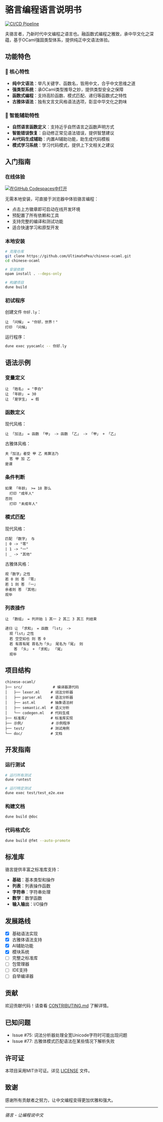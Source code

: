 # 骆言编程语言说明书

[![CI/CD Pipeline](https://github.com/UltimatePea/chinese-ocaml/actions/workflows/ci.yml/badge.svg)](https://github.com/UltimatePea/chinese-ocaml/actions/workflows/ci.yml)

夫骆言者，乃新时代中文编程之语言也。融函数式编程之雅致，承中华文化之深蕴，基于OCaml强固类型体系，提供纯正中文语法体验。

<!-- 修复Issue #87进行中：移除现代风格支持，只保留古雅风格 -->

## 功能特色

### 🎯 核心特性
- **纯中文语法**：举凡关键字、函数名，皆用中文，合乎中文思维之道
- **强类型系统**：承OCaml类型推导之妙，提供类型安全之保障
- **函数式编程**：支持高阶函数、模式匹配、递归等函数式之特性
- **古雅体语法**：独有文言文风格语法选项，彰显中华文化之韵味

### 🤖 智能辅助特性
- **自然语言函数定义**：支持近乎自然语言之函数声明方式
- **智能错误恢复**：自动修正常见语法错误，提供智慧建议
- **AI代码生成辅助**：内置AI辅助功能，助生成代码模板
- **模式学习系统**：学习代码模式，提供上下文相关之建议

## 入门指南

### 在线体验

[![在GitHub Codespaces中打开](https://github.com/codespaces/badge.svg)](https://codespaces.new/UltimatePea/chinese-ocaml)

无需本地安装，可直接于浏览器中体验骆言编程：
- 点击上方徽章即可启动在线开发环境
- 预配置了所有依赖和工具
- 支持完整的编译和测试功能
- 适合快速学习和原型开发

### 本地安装

```bash
# 克隆仓库
git clone https://github.com/UltimatePea/chinese-ocaml.git
cd chinese-ocaml

# 安装依赖
opam install . --deps-only

# 构建项目
dune build
```

### 初试程序

创建文件 `你好.ly`：

```luoyan
让 「问候」 = "你好，世界！"
打印 「问候」
```

运行程序：

```bash
dune exec yyocamlc -- 你好.ly
```

## 语法示例

### 变量定义

```luoyan
让 「姓名」 = "李白"
让 「年龄」 = 30
让 「是学生」 = 假
```

### 函数定义

现代风格：
```luoyan
让 「加法」 = 函数 「甲」 -> 函数 「乙」 -> 「甲」 + 「乙」
```

古雅体风格：
```luoyan
夫「加法」者受 甲 乙 焉算法乃
  答 甲 加 乙
是谓
```

### 条件判断

```luoyan
如果 「年龄」 >= 18 那么
  打印 "成年人"
否则
  打印 "未成年人"
```

### 模式匹配

现代风格：
```luoyan
匹配 「数字」 与
| 0 -> "零"
| 1 -> "一"
| _ -> "其他"
```

古雅体风格：
```luoyan
观「数字」之性
若 0 则 答 『零』
若 1 则 答 『一』
余者则 答 『其他』
观毕
```

### 列表操作

```luoyan
让 「数组」 = 列开始 1 其一 2 其二 3 其三 列结束

递归 让 「求和」 = 函数 「lst」 ->
  观「lst」之性
  若 空空如也 则 答 0
  若 有首有尾 首名为「头」 尾名为「尾」 则
    答 「头」 + 「求和」 「尾」
  观毕
```

## 项目结构

```
chinese-ocaml/
├── src/              # 编译器源代码
│   ├── lexer.ml     # 词法分析器
│   ├── parser.ml    # 语法分析器
│   ├── ast.ml       # 抽象语法树
│   ├── semantic.ml  # 语义分析
│   └── codegen.ml   # 代码生成
├── 标准库/           # 标准库实现
├── 示例/             # 示例程序
├── test/            # 测试用例
└── doc/             # 文档
```

## 开发指南

### 运行测试

```bash
# 运行所有测试
dune runtest

# 运行特定测试
dune exec test/test_e2e.exe
```

### 构建文档

```bash
dune build @doc
```

### 代码格式化

```bash
dune build @fmt --auto-promote
```

## 标准库

骆言提供丰富之标准库支持：

- **基础**：基本类型和操作
- **列表**：列表操作函数  
- **字符串**：字符串处理
- **数学**：数学函数
- **输入输出**：I/O操作

## 发展路线

- [x] 基础语法实现
- [x] 古雅体语法支持  
- [x] AI辅助功能
- [x] 模块系统
- [ ] 完整之标准库
- [ ] 包管理器
- [ ] IDE支持
- [ ] 自举编译器

## 贡献

欢迎贡献代码！请查看 [CONTRIBUTING.md](CONTRIBUTING.md) 了解详情。

## 已知问题

- Issue #75: 词法分析器处理全宽Unicode字符时可能出现问题
- Issue #77: 古雅体模式匹配语法在某些情况下解析失败

## 许可证

本项目采用MIT许可证。详见 [LICENSE](LICENSE) 文件。

## 致谢

感谢所有贡献者之努力，让中文编程变得更加优雅和强大。

---

*骆言 - 让编程说中文*